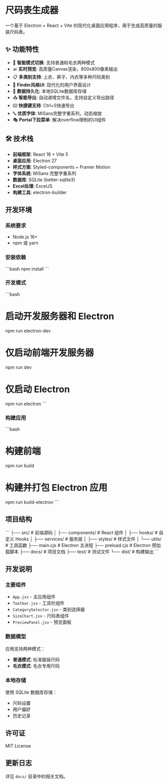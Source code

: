 # 尺码表生成器

一个基于 Electron + React + Vite 的现代化桌面应用程序，用于生成高质量的服装尺码表。

## ✨ 功能特性

- 🎯 **智能模式切换**: 支持普通和毛衣两种模式
- 📊 **实时预览**: 高质量Canvas渲染，800x800像素输出
- 📋 **多类别支持**: 上衣、裤子、内衣等多种尺码类别
- 🎨 **Finder风格UI**: 现代化的用户界面设计
- 💾 **数据持久化**: 本地SQLite数据库存储
- 📤 **智能导出**: 自动递增文件名，支持自定义导出路径
- ⌨️ **快捷键支持**: Ctrl+S快速导出
- 🔤 **优质字体**: MiSans完整字重系列，动态缩放
- 🎭 **Portal下拉菜单**: 解决overflow限制的UI组件

## 🛠 技术栈

- **前端框架**: React 18 + Vite 5
- **桌面应用**: Electron 27
- **样式方案**: Styled-components + Framer Motion  
- **字体系统**: MiSans 完整字重系列
- **数据库**: SQLite (better-sqlite3)
- **Excel处理**: ExcelJS
- **构建工具**: electron-builder

## 开发环境

### 系统要求

- Node.js 16+
- npm 或 yarn

### 安装依赖

\`\`\`bash
npm install
\`\`\`

### 开发模式

\`\`\`bash
# 启动开发服务器和 Electron
npm run electron-dev

# 仅启动前端开发服务器
npm run dev

# 仅启动 Electron
npm run electron
\`\`\`

### 构建应用

\`\`\`bash
# 构建前端
npm run build

# 构建并打包 Electron 应用
npm run build-electron
\`\`\`

## 项目结构

\`\`\`
├── src/                    # 前端源码
│   ├── components/         # React 组件
│   ├── hooks/             # 自定义 Hooks
│   ├── services/          # 服务层
│   ├── styles/            # 样式文件
│   └── utils/             # 工具函数
├── main.cjs               # Electron 主进程
├── preload.cjs            # Electron 预加载脚本
├── docs/                  # 项目文档
├── test/                  # 测试文件
└── dist/                  # 构建输出
\`\`\`

## 开发说明

### 主要组件

- `App.jsx` - 主应用组件
- `Toolbar.jsx` - 工具栏组件
- `CategorySelector.jsx` - 类别选择器
- `SizeChart.jsx` - 尺码表组件
- `PreviewPanel.jsx` - 预览面板

### 数据模型

应用支持两种模式：
- **普通模式**: 标准服装尺码
- **毛衣模式**: 毛衣专用尺码

### 本地存储

使用 SQLite 数据库存储：
- 尺码设置
- 用户偏好
- 历史记录

## 许可证

MIT License

## 更新日志

详见 `docs/` 目录中的相关文档。
